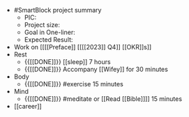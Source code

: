 - #SmartBlock project summary
    - PIC: 
    - Project size: 
    - Goal in One-liner: 
    - Expected Result:
- Work on [[[[Preface]] [[[[2023]] Q4]] [[OKR]]s]]
- Rest
    - {{[[DONE]]}}  [[sleep]] 7 hours
    - {{[[DONE]]}}  Accompany [[Wifey]] for 30 minutes
- Body
    - {{[[DONE]]}}  #exercise 15 minutes
- Mind
    - {{[[DONE]]}}  #meditate or [[Read [[Bible]]]] 15 minutes
- [[career]]
